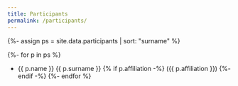 ```yaml
---
title: Participants 
permalink: /participants/
---
```


{%- assign ps = site.data.participants | sort: "surname" %}

{%- for p in ps %}
* {{ p.name }} {{ p.surname }} {% if p.affiliation -%} ({{ p.affiliation }}) {%- endif -%} 
{%- endfor %}



